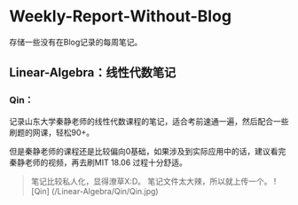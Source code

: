 # Weekly-Report-Without-Blog

存储一些没有在Blog记录的每周笔记。

## Linear-Algebra：线性代数笔记

### Qin：

记录山东大学秦静老师的线性代数课程的笔记，适合考前速通一遍，然后配合一些刷题的网课，轻松90+。

但是秦静老师的课程还是比较偏向0基础，如果涉及到实际应用中的话，建议看完秦静老师的视频，再去刷MIT 18.06 过程十分舒适。

> 笔记比较私人化，显得潦草X:D。
> 笔记文件太大辣，所以就上传一个。
> ![Qin] (/Linear-Algebra/Qin/Qin.jpg)
